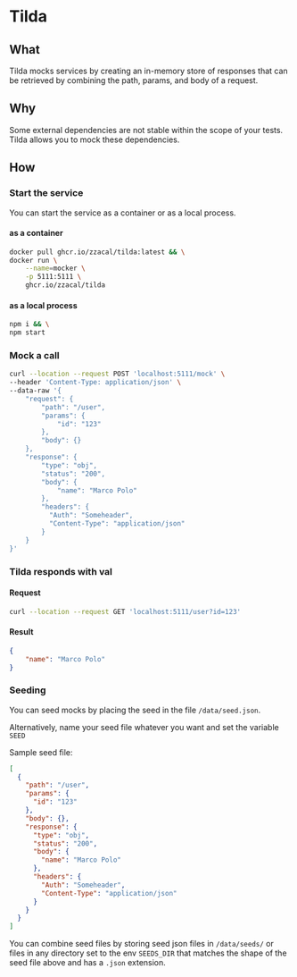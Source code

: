 # Tilda

## What

Tilda mocks services by creating an in-memory store of responses that can be retrieved by combining the path, params, and body of a request.

## Why

Some external dependencies are not stable within the scope of your tests. Tilda allows you to mock these dependencies.

## How

### Start the service

You can start the service as a container or as a local process.

#### **as a container**

``` bash
docker pull ghcr.io/zzacal/tilda:latest && \
docker run \
    --name=mocker \
    -p 5111:5111 \
    ghcr.io/zzacal/tilda
```

#### **as a local process**

``` bash
npm i && \
npm start
```

### Mock a call

``` bash
curl --location --request POST 'localhost:5111/mock' \
--header 'Content-Type: application/json' \
--data-raw '{
    "request": {
        "path": "/user",
        "params": {
            "id": "123"
        },
        "body": {}
    },
    "response": {
        "type": "obj",
        "status": "200",
        "body": {
            "name": "Marco Polo"
        },
        "headers": {
          "Auth": "Someheader",
          "Content-Type": "application/json"
        }
    }
}'
```

### Tilda responds with val

#### Request

``` bash
curl --location --request GET 'localhost:5111/user?id=123'
```

#### Result

``` json
{
    "name": "Marco Polo"
}
```

### Seeding

You can seed mocks by placing the seed in the file `/data/seed.json`.

Alternatively, name your seed file whatever you want and set the variable `SEED`

Sample seed file:

```json
[
  {
    "path": "/user",
    "params": {
      "id": "123"
    },
    "body": {},
    "response": {
      "type": "obj",
      "status": "200",
      "body": {
        "name": "Marco Polo"
      },
      "headers": {
        "Auth": "Someheader",
        "Content-Type": "application/json"
      }
    }
  }
]
```

You can combine seed files by storing seed json files in `/data/seeds/` or files in any directory set to the env `SEEDS_DIR` that matches the shape of the seed file above and has a `.json` extension.
